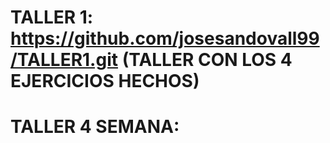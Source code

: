 # TALLER 1: https://github.com/josesandovall99/TALLER1.git (TALLER CON LOS 4 EJERCICIOS HECHOS)
# TALLER 4 SEMANA:

